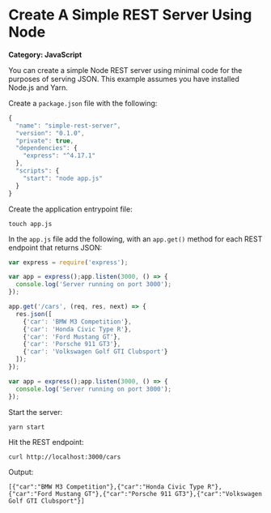 # Create A Simple REST Server Using Node

__Category: JavaScript__

You can create a simple Node REST server using minimal code for the purposes of serving JSON. This example assumes you have installed Node.js and Yarn.

Create a `package.json` file with the following:

```javascript
{
  "name": "simple-rest-server",
  "version": "0.1.0",
  "private": true,
  "dependencies": {
    "express": "^4.17.1"
  },
  "scripts": {
    "start": "node app.js"
  }
}
```

Create the application entrypoint file:

```shell
touch app.js
```

In the `app.js` file add the following, with an `app.get()` method for each REST endpoint that returns JSON:

```javascript
var express = require('express');

var app = express();app.listen(3000, () => {
  console.log('Server running on port 3000');
});

app.get('/cars', (req, res, next) => {
  res.json([
    {'car': 'BMW M3 Competition'}, 
    {'car': 'Honda Civic Type R'}, 
    {'car': 'Ford Mustang GT'}, 
    {'car': 'Porsche 911 GT3'}, 
    {'car': 'Volkswagen Golf GTI Clubsport'}
  ]);
});

var app = express();app.listen(3000, () => {
  console.log('Server running on port 3000');
});
```

Start the server:

```shell
yarn start
```

Hit the REST endpoint:

```shell
curl http://localhost:3000/cars
```

Output:

```shell
[{"car":"BMW M3 Competition"},{"car":"Honda Civic Type R"},{"car":"Ford Mustang GT"},{"car":"Porsche 911 GT3"},{"car":"Volkswagen Golf GTI Clubsport"}]
```
